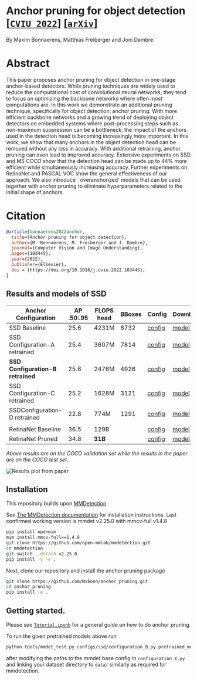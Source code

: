 # Anchor pruning for object detection [[`CVIU 2022`](https://doi.org/10.1016/j.cviu.2022.103445)]  [[`arXiv`](https://arxiv.org/abs/2104.00432)]

By Maxim Bonnaerens, Matthias Freiberger and Joni Dambre.

# Abstract

This paper proposes anchor pruning for object detection in one-stage anchor-based detectors.
While pruning techniques are widely used to reduce the computational cost of convolutional neural networks, they tend to
focus on optimizing the backbone networks where often most computations are. In this work we demonstrate an additional
pruning technique, specifically for object detection: anchor pruning.
With more efficient backbone networks and a growing trend of deploying object detectors on embedded systems where
post-processing steps such as non-maximum suppression can be a bottleneck, the impact of the anchors used in the
detection head is becoming increasingly more important.
In this work, we show that many anchors in the object detection head can be removed without any loss in accuracy. With
additional retraining, anchor pruning can even lead to improved accuracy. Extensive experiments on SSD and MS COCO show
that the detection head can be made up to 44% more efficient while simultaneously increasing accuracy. Further
experiments on RetinaNet and PASCAL VOC show the general effectiveness of our approach. We also introduce `
overanchorized' models that can be used together with anchor pruning to eliminate hyperparameters related to the initial
shape of anchors.

# Citation

```bibtex
@article{bonnaerens2022anchor,
  title={Anchor pruning for object detection},
  author={M. Bonnaerens, M. Freiberger and J. Dambre},
  journal={Computer Vision and Image Understanding},
  pages={103445},
  year={2022},
  publisher={Elsevier},
  doi = {https://doi.org/10.1016/j.cviu.2022.103445},
}
```

## Results and models of SSD

| Anchor Configuration              | AP .50:.95 | FLOPS head | BBoxes | Config                                                                                        | Download                                                                                             |
|-----------------------------------|------------|------------|--------|-----------------------------------------------------------------------------------------------|------------------------------------------------------------------------------------------------------|
| SSD Baseline                      | 25.6       | 4231M      | 8732   | [config](https://github.com/Mxbonn/anchor_pruning/tree/master/configs/ssd/baseline.py)        | [model](https://cloud.ilabt.imec.be/index.php/s/ERxYsRMidPEgNwT)    |
| SSD Configuration-A retrained     | 25.4       | 3607M      | 7814   | [config](https://github.com/Mxbonn/anchor_pruning/tree/master/configs/ssd/configuration_A.py) | [model](https://cloud.ilabt.imec.be/index.php/s/ERxYsRMidPEgNwT) |
| **SSD Configuration-B retrained** | 25.6       | 2476M      | 4926   | [config](https://github.com/Mxbonn/anchor_pruning/tree/master/configs/ssd/configuration_B.py) | [model](https://cloud.ilabt.imec.be/index.php/s/ERxYsRMidPEgNwT) |
| SSD Configuration-C retrained     | 25.2       | 1628M      | 3121   | [config](https://github.com/Mxbonn/anchor_pruning/tree/master/configs/ssd/configuration_C.py) | [model](https://cloud.ilabt.imec.be/index.php/s/ERxYsRMidPEgNwT) |
| SSDConfiguration-D retrained      | 22.8       | 774M       | 1291   | [config](https://github.com/Mxbonn/anchor_pruning/tree/master/configs/ssd/configuration_D.py) | [model](https://cloud.ilabt.imec.be/index.php/s/ERxYsRMidPEgNwT) |
|    ||||||
| RetinaNet Baseline                | 36.5       | 129B       |    | [config](https://github.com/Mxbonn/anchor_pruning/tree/master/configs/retinanet/baseline.py)  | [model](https://download.openmmlab.com/mmdetection/v2.0/retinanet/retinanet_r50_fpn_1x_coco/retinanet_r50_fpn_1x_coco_20200130-c2398f9e.pth) |
| RetinaNet Pruned                  | 34.8       | **31B**    |    | [config](https://github.com/Mxbonn/anchor_pruning/tree/master/configs/retinanet/pruned.py)    | [model](https://cloud.ilabt.imec.be/index.php/s/ERxYsRMidPEgNwT) |



*Above results are on the COCO validation set while the results in the paper are on the COCO test set.*

![Results plot from paper](https://ars.els-cdn.com/content/image/1-s2.0-S1077314222000601-gr3.jpg)


## Installation

This repository builds upon [MMDetection](https://github.com/open-mmlab/mmdetection). 

See [The MMDetection documentation](https://github.com/open-mmlab/mmdetection/blob/master/docs/en/get_started.md) for installation instructions.
Last confirmed working version is mmdet v2.25.0 with mmcv-full v1.4.8
```bash
pip install openmim
mim install mmcv-full==1.4.8
git clone https://github.com/open-mmlab/mmdetection.git
cd mmdetection
git switch --detach v2.25.0
pip install -v -e .
```

Next, clone our repository and install the anchor pruning package
```bash
git clone https://github.com/Mxbonn/anchor_pruning.git
cd anchor_pruning
pip install -e .
```


## Getting started.
Please see [`Tutorial.ipynb`](Tutorial.ipynb) for a general guide on how to do anchor pruning.

To run the given pretrained models above run
```bash
python tools/mmdet_test.py configs/ssd/configuration_B.py pretrained_models/configuration_B.pth --eval bbox
```
after modifying the paths to the mmdet base config in `configuration_X.py` and linking your dataset directory to `data/` similarly as required for mmdetection.
